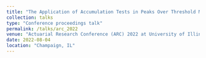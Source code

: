 ```yaml
---
title: "The Application of Accumulation Tests in Peaks Over Threshold Modeling with Norwegian Fire Insurance Data"
collection: talks
type: "Conference proceedings talk"
permalink: /talks/arc_2022
venue: "Actuarial Research Conference (ARC) 2022 at University of Illinois Urbana-Champaign"
date: 2022-08-04
location: "Champaign, IL"
---
```


